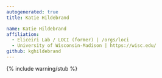 ```yaml
---
autogenerated: true
title: Katie Hildebrand

name: Katie Hildebrand
affiliation:
  - Eliceiri Lab / LOCI (former) | /orgs/loci
  - University of Wisconsin-Madison | https://wisc.edu/
github: kghildebrand
---
```

{% include warning/stub %}

